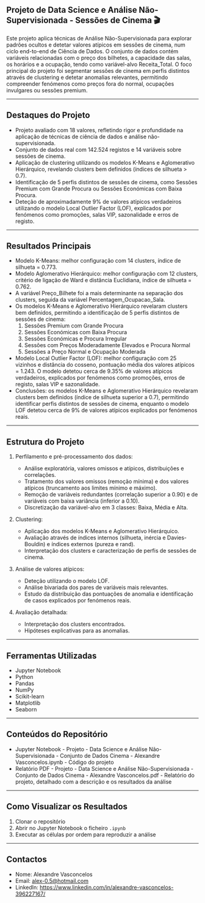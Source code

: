 ## Projeto de Data Science e Análise Não-Supervisionada - Sessões de Cinema 🎬
Este projeto aplica técnicas de Análise Não-Supervisionada para explorar padrões ocultos e detetar valores atípicos em sessões de cinema, num ciclo end-to-end de Ciência de Dados. O conjunto de dados contém variáveis relacionadas com o preço dos bilhetes, a capacidade das salas, os horários e a ocupação, tendo como variável-alvo Receita_Total. O foco principal do projeto foi segmentar sessões de cinema em perfis distintos através de clustering e detetar anomalias relevantes, permitindo compreender fenómenos como preços fora do normal, ocupações invulgares ou sessões premium.
________________________________________

## Destaques do Projeto
- Projeto avaliado com 18 valores, refletindo rigor e profundidade na aplicação de técnicas de ciência de dados e análise não-supervisionada.
- Conjunto de dados real com 142.524 registos e 14 variáveis sobre sessões de cinema.
- Aplicação de clustering utilizando os modelos K-Means e Aglomerativo Hierárquico, revelando clusters bem definidos (índices de silhueta > 0.7).
- Identificação de 5 perfis distintos de sessões de cinema, como Sessões Premium com Grande Procura ou Sessões Económicas com Baixa Procura.
- Deteção de aproximadamente 9% de valores atípicos verdadeiros utilizando o modelo Local Outlier Factor (LOF), explicados por fenómenos como promoções, salas VIP, sazonalidade e erros de registo.
________________________________________

## Resultados Principais
- Modelo K-Means: melhor configuração com 14 clusters, índice de silhueta = 0.773.
- Modelo Aglomerativo Hierárquico: melhor configuração com 12 clusters, critério de ligação de Ward e distância Euclidiana, índice de silhueta = 0.762.
- A variável Preço_Bilhete foi a mais determinante na separação dos clusters, seguida da variável Percentagem_Ocupacao_Sala.
- Os modelos K-Means e Aglomerativo Hierárquico revelaram clusters bem definidos, permitindo a identificação de 5 perfis distintos de sessões de cinema:
  1. Sessões Premium com Grande Procura
  2. Sessões Económicas com Baixa Procura
  3. Sessões Económicas e Procura Irregular
  4. Sessões com Preços Moderadamente Elevados e Procura Normal
  5. Sessões a Preço Normal e Ocupação Moderada
- Modelo Local Outlier Factor (LOF): melhor configuração com 25 vizinhos e distância do cosseno, pontuação média dos valores atípicos = 1.243. O modelo detetou cerca de 9.35% de valores atípicos verdadeiros, explicados por fenómenos como promoções, erros de registo, salas VIP e sazonalidade.
- Conclusões: os modelos K-Means e Aglomerativo Hierárquico revelaram clusters bem definidos (índice de silhueta superior a 0.7), permitindo identificar perfis distintos de sessões de cinema, enquanto o modelo LOF detetou cerca de 9% de valores atípicos explicados por fenómenos reais.
________________________________________

## Estrutura do Projeto
1. Perfilamento e pré-processamento dos dados:
   - Análise exploratória, valores omissos e atípicos, distribuições e correlações.
   - Tratamento dos valores omissos (remoção mínima) e dos valores atípicos (truncamento aos limites mínimo e máximo).
   - Remoção de variáveis redundantes (correlação superior a 0.90) e de variáveis com baixa variância (inferior a 0.10).
   - Discretização da variável-alvo em 3 classes: Baixa, Média e Alta.
     
2. Clustering:
   - Aplicação dos modelos K-Means e Aglomerativo Hierárquico.
   - Avaliação através de índices internos (silhueta, inércia e Davies-Bouldin) e índices externos (pureza e rand).
   - Interpretação dos clusters e caracterização de perfis de sessões de cinema.

3. Análise de valores atípicos:
   - Deteção utilizando o modelo LOF.
   - Análise bivariada dos pares de variáveis mais relevantes.
   - Estudo da distribuição das pontuações de anomalia e identificação de casos explicados por fenómenos reais.

4. Avaliação detalhada:
   - Interpretação dos clusters encontrados.
   - Hipóteses explicativas para as anomalias.
________________________________________

## Ferramentas Utilizadas
- Jupyter Notebook
- Python
- Pandas
- NumPy
- Scikit-learn
- Matplotlib
- Seaborn
________________________________________

## Conteúdos do Repositório
- Jupyter Notebook - Projeto - Data Science e Análise Não-Supervisionada - Conjunto de Dados Cinema - Alexandre Vasconcelos.ipynb - Código do projeto
- Relatório PDF - Projeto - Data Science e Análise Não-Supervisionada - Conjunto de Dados Cinema - Alexandre Vasconcelos.pdf - Relatório do projeto, detalhado com a descrição e os resultados da análise
________________________________________

## Como Visualizar os Resultados
1. Clonar o repositório
2. Abrir no Jupyter Notebook o ficheiro `.ipynb`
3. Executar as células por ordem para reproduzir a análise
________________________________________

## Contactos
- Nome: Alexandre Vasconcelos
- Email: alex-0.5@hotmail.com
- LinkedIn: https://www.linkedin.com/in/alexandre-vasconcelos-396227167/
